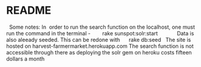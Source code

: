 # README
 
Some notes:
In  order to run the search function on the localhost, one must run the command in the terminal -
    
    rake sunspot:solr:start
             
Data is also aleeady seeded. This can be redone with
 
    rake db:seed
 
 The site is hosted on harvest-farmermarket.herokuapp.com
 The search function is not accessible through there as deploying the solr gem on heroku costs fifteen dollars a month
 
